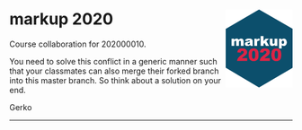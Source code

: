 <!-- README.md is generated from README.Rmd. Please edit that file -->

# markup 2020 <a href='https://github.com/gerkovink/markup2020'><img src='markup_sticker_SMALL.png' align="right" height="139" /></a>

Course collaboration for 202000010.

You need to solve this conflict in a generic manner such that your
classmates can also merge their forked branch into this master branch.
So think about a solution on your end.

Gerko

-----


